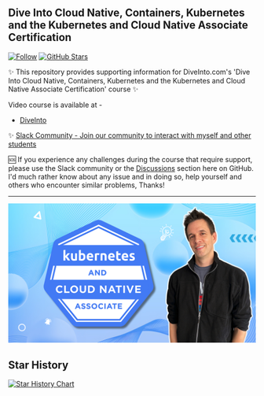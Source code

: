 ## Dive Into Cloud Native, Containers, Kubernetes and the Kubernetes and Cloud Native Associate Certification

[![Follow](https://shields.io/twitter/follow/jamesspurin?label=Follow)](https://twitter.com/jamesspurin)
[![GitHub Stars](https://shields.io/docker/pulls/spurin/diveintokcna-lab?dummy=unused)](https://hub.docker.com/r/spurin/diveintokcna-lab)

✨ This repository provides supporting information for DiveInto.com's 'Dive Into Cloud Native, Containers, Kubernetes and the Kubernetes and Cloud Native Associate Certification' course ✨

Video course is available at -

* [DiveInto](https://diveinto.com/p/dive-into-cloud-native-containers-kubernetes-and-the-kcna)

✨ [Slack Community - Join our community to interact with myself and other students](https://community.diveinto.com)

🆘 If you experience any challenges during the course that require support, please use the Slack community or the [Discussions](https://github.com/spurin/diveintokcna/discussions) section here on GitHub. I'd much rather know about any issue and in doing so, help yourself and others who encounter similar problems, Thanks!

---

![DiveIntoKCNA Cover](DiveIntoKCNA_Cover.png?raw=true "Dive Into Cloud Native, Containers, Kubernetes and the Kubernetes and Cloud Native Associate Certification")

## Star History

[![Star History Chart](https://api.star-history.com/svg?repos=spurin/diveintokcna&type=Date)](https://star-history.com/#spurin/diveintokcna&Date)
